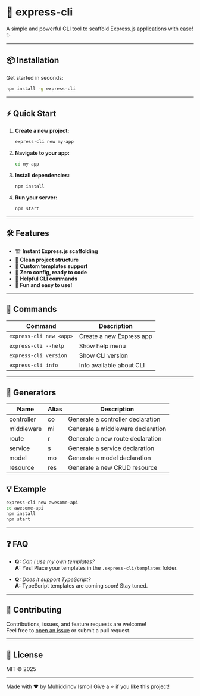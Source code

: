 # 🚀 express-cli

A simple and powerful CLI tool to scaffold Express.js applications with ease! ✨

---

## 📦 Installation

Get started in seconds:

```bash
npm install -g express-cli
```

---

## ⚡ Quick Start

1. **Create a new project:**
    ```bash
    express-cli new my-app
    ```
2. **Navigate to your app:**
    ```bash
    cd my-app
    ```
3. **Install dependencies:**
    ```bash
    npm install
    ```
4. **Run your server:**
    ```bash
    npm start
    ```

---

## 🛠️ Features

- 🏗️ **Instant Express.js scaffolding**
- 📁 **Clean project structure**
- 🧩 **Custom templates support**
- 🚦 **Zero config, ready to code**
- 📝 **Helpful CLI commands**
- 🌈 **Fun and easy to use!**

---

## 📝 Commands

| Command                 | Description              |
| ----------------------- | ------------------------ |
| `express-cli new <app>` | Create a new Express app |
| `express-cli --help`    | Show help menu           |
| `express-cli version`   | Show CLI version         |
| `express-cli info`      | Info available about CLI |

---

## 🧩 Generators

| Name       | Alias | Description                       |
| ---------- | ----- | --------------------------------- |
| controller | co    | Generate a controller declaration |
| middleware | mi    | Generate a middleware declaration |
| route      | r     | Generate a new route declaration  |
| service    | s     | Generate a service declaration    |
| model      | mo    | Generate a model declaration      |
| resource   | res   | Generate a new CRUD resource      |

## 💡 Example

```bash
express-cli new awesome-api
cd awesome-api
npm install
npm start
```

---

## ❓ FAQ

- **Q:** _Can I use my own templates?_  
  **A:** Yes! Place your templates in the `.express-cli/templates` folder.

- **Q:** _Does it support TypeScript?_  
  **A:** TypeScript templates are coming soon! Stay tuned.

---

## 🤝 Contributing

Contributions, issues, and feature requests are welcome!  
Feel free to [open an issue](https://github.com/muhiddinovismoil/express-cli/issues) or submit a pull request.

---

## 📄 License

MIT © 2025

---

Made with ❤️ by Muhiddinov Ismoil
Give a ⭐️ if you like this project!
